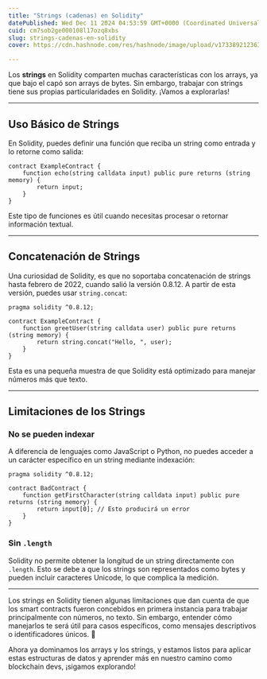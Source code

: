 ```yaml
---
title: "Strings (cadenas) en Solidity"
datePublished: Wed Dec 11 2024 04:53:59 GMT+0000 (Coordinated Universal Time)
cuid: cm7sob2ge000108l17ozq8xbs
slug: strings-cadenas-en-solidity
cover: https://cdn.hashnode.com/res/hashnode/image/upload/v1733892123631/0440906b-34b5-463b-81d8-4537c4c2fbb9.png

---
```



Los **strings** en Solidity comparten muchas características con los arrays, ya que bajo el capó son arrays de bytes. Sin embargo, trabajar con strings tiene sus propias particularidades en Solidity. ¡Vamos a explorarlas!

---

## Uso Básico de Strings

En Solidity, puedes definir una función que reciba un string como entrada y lo retorne como salida:

```solidity
contract ExampleContract {
    function echo(string calldata input) public pure returns (string memory) {
        return input;
    }
}
```

Este tipo de funciones es útil cuando necesitas procesar o retornar información textual.

---

## Concatenación de Strings

Una curiosidad de Solidity, es que no soportaba concatenación de strings hasta febrero de 2022, cuando salió la versión 0.8.12. A partir de esta versión, puedes usar `string.concat`:

```solidity
pragma solidity ^0.8.12;

contract ExampleContract {
    function greetUser(string calldata user) public pure returns (string memory) {
        return string.concat("Hello, ", user);
    }
}
```

Esta es una pequeña muestra de que Solidity está optimizado para manejar números más que texto.

---

## Limitaciones de los Strings

### No se pueden indexar

A diferencia de lenguajes como JavaScript o Python, no puedes acceder a un carácter específico en un string mediante indexación:

```solidity
pragma solidity ^0.8.12;

contract BadContract {
    function getFirstCharacter(string calldata input) public pure returns (string memory) {
        return input[0]; // Esto producirá un error
    }
}
```

### Sin `.length`

Solidity no permite obtener la longitud de un string directamente con `.length`. Esto se debe a que los strings son representados como bytes y pueden incluir caracteres Unicode, lo que complica la medición.

---

Los strings en Solidity tienen algunas limitaciones que dan cuenta de que los smart contracts fueron concebidos en primera instancia para trabajar principalmente con números, no texto. Sin embargo, entender cómo manejarlos te será útil para casos específicos, como mensajes descriptivos o identificadores únicos. 🚀

Ahora ya dominamos los arrays y los strings, y estamos listos para aplicar estas estructuras de datos y aprender más en nuestro camino como blockchain devs, ¡sigamos explorando!
